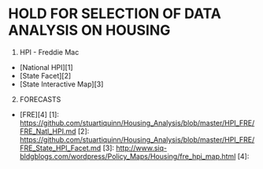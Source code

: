 # HOLD FOR SELECTION OF DATA ANALYSIS ON HOUSING

1. HPI - Freddie Mac
  * [National HPI][1]
  * [State Facet][2]
  * [State Interactive Map][3]

2. FORECASTS
 * [FRE][4]
[1]: https://github.com/stuartiquinn/Housing_Analysis/blob/master/HPI_FRE/FRE_Natl_HPI.md
[2]: https://github.com/stuartiquinn/Housing_Analysis/blob/master/HPI_FRE/FRE_State_HPI_Facet.md
[3]: http://www.siq-bldgblogs.com/wordpress/Policy_Maps/Housing/fre_hpi_map.html
[4]: 
